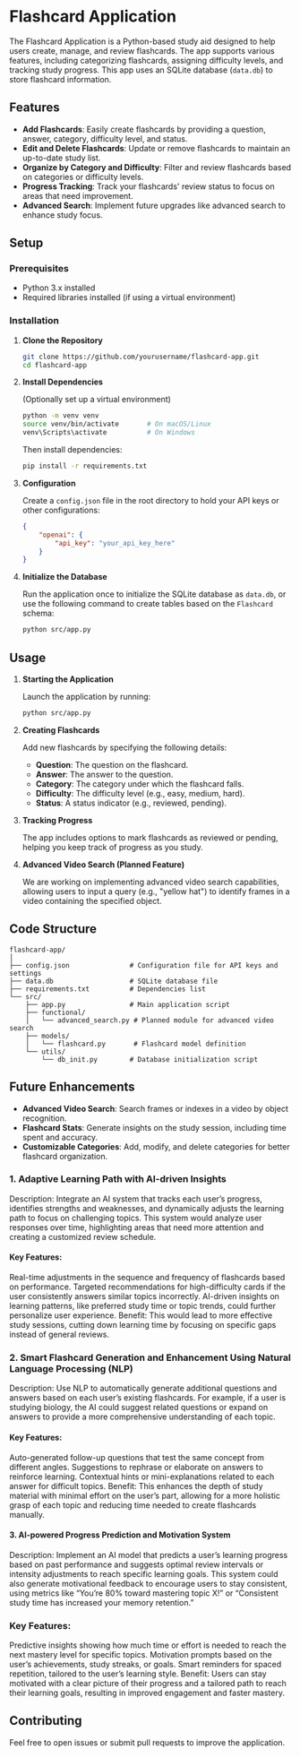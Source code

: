 
# Flashcard Application

The Flashcard Application is a Python-based study aid designed to help users create, manage, and review flashcards. The app supports various features, including categorizing flashcards, assigning difficulty levels, and tracking study progress. This app uses an SQLite database (`data.db`) to store flashcard information.

## Features

- **Add Flashcards**: Easily create flashcards by providing a question, answer, category, difficulty level, and status.
- **Edit and Delete Flashcards**: Update or remove flashcards to maintain an up-to-date study list.
- **Organize by Category and Difficulty**: Filter and review flashcards based on categories or difficulty levels.
- **Progress Tracking**: Track your flashcards' review status to focus on areas that need improvement.
- **Advanced Search**: Implement future upgrades like advanced search to enhance study focus.

## Setup

### Prerequisites

- Python 3.x installed
- Required libraries installed (if using a virtual environment)

### Installation

1. **Clone the Repository**

   ```bash
   git clone https://github.com/yourusername/flashcard-app.git
   cd flashcard-app
   ```

2. **Install Dependencies**

   (Optionally set up a virtual environment)

   ```bash
   python -m venv venv
   source venv/bin/activate       # On macOS/Linux
   venv\Scripts\activate          # On Windows
   ```

   Then install dependencies:

   ```bash
   pip install -r requirements.txt
   ```

3. **Configuration**

   Create a `config.json` file in the root directory to hold your API keys or other configurations:

   ```json
   {
       "openai": {
           "api_key": "your_api_key_here"
       }
   }
   ```

4. **Initialize the Database**

   Run the application once to initialize the SQLite database as `data.db`, or use the following command to create tables based on the `Flashcard` schema:

   ```bash
   python src/app.py
   ```

## Usage

1. **Starting the Application**

   Launch the application by running:

   ```bash
   python src/app.py
   ```

2. **Creating Flashcards**

   Add new flashcards by specifying the following details:
   - **Question**: The question on the flashcard.
   - **Answer**: The answer to the question.
   - **Category**: The category under which the flashcard falls.
   - **Difficulty**: The difficulty level (e.g., easy, medium, hard).
   - **Status**: A status indicator (e.g., reviewed, pending).

3. **Tracking Progress**

   The app includes options to mark flashcards as reviewed or pending, helping you keep track of progress as you study.

4. **Advanced Video Search (Planned Feature)**

   We are working on implementing advanced video search capabilities, allowing users to input a query (e.g., "yellow hat") to identify frames in a video containing the specified object.

## Code Structure

```plaintext
flashcard-app/
│
├── config.json               # Configuration file for API keys and settings
├── data.db                   # SQLite database file
├── requirements.txt          # Dependencies list
└── src/
    ├── app.py                # Main application script
    ├── functional/
    │   └── advanced_search.py # Planned module for advanced video search
    ├── models/
    │   └── flashcard.py       # Flashcard model definition
    └── utils/
        └── db_init.py        # Database initialization script
```

## Future Enhancements

- **Advanced Video Search**: Search frames or indexes in a video by object recognition.
- **Flashcard Stats**: Generate insights on the study session, including time spent and accuracy.
- **Customizable Categories**: Add, modify, and delete categories for better flashcard organization.

### 1. Adaptive Learning Path with AI-driven Insights
Description: Integrate an AI system that tracks each user’s progress, identifies strengths and weaknesses, and dynamically adjusts the learning path to focus on challenging topics. This system would analyze user responses over time, highlighting areas that need more attention and creating a customized review schedule.  
#### Key Features:
Real-time adjustments in the sequence and frequency of flashcards based on performance.
Targeted recommendations for high-difficulty cards if the user consistently answers similar topics incorrectly.
AI-driven insights on learning patterns, like preferred study time or topic trends, could further personalize user experience.
Benefit: This would lead to more effective study sessions, cutting down learning time by focusing on specific gaps instead of general reviews.

### 2. Smart Flashcard Generation and Enhancement Using Natural Language Processing (NLP)  
Description: Use NLP to automatically generate additional questions and answers based on each user’s existing flashcards. For example, if a user is studying biology, the AI could suggest related questions or expand on answers to provide a more comprehensive understanding of each topic.
#### Key Features:
Auto-generated follow-up questions that test the same concept from different angles.
Suggestions to rephrase or elaborate on answers to reinforce learning.
Contextual hints or mini-explanations related to each answer for difficult topics.
Benefit: This enhances the depth of study material with minimal effort on the user’s part, allowing for a more holistic grasp of each topic and reducing time needed to create flashcards manually.  

#### 3. AI-powered Progress Prediction and Motivation System
Description: Implement an AI model that predicts a user’s learning progress based on past performance and suggests optimal review intervals or intensity adjustments to reach specific learning goals. This system could also generate motivational feedback to encourage users to stay consistent, using metrics like “You’re 80% toward mastering topic X!” or “Consistent study time has increased your memory retention.”  
### Key Features:
Predictive insights showing how much time or effort is needed to reach the next mastery level for specific topics.
Motivation prompts based on the user’s achievements, study streaks, or goals.
Smart reminders for spaced repetition, tailored to the user’s learning style.
Benefit: Users can stay motivated with a clear picture of their progress and a tailored path to reach their learning goals, resulting in improved engagement and faster mastery.

## Contributing

Feel free to open issues or submit pull requests to improve the application.
